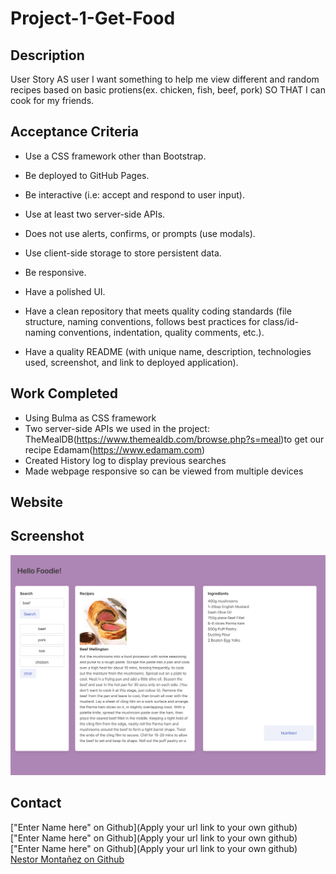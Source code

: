 # Project-1-Get-Food

## Description
User Story 
AS user
I want something to help me view different and random recipes based on basic protiens(ex. chicken, fish, beef, pork)
SO THAT I can cook for my friends. 

## Acceptance Criteria
* Use a CSS framework other than Bootstrap.

* Be deployed to GitHub Pages.

* Be interactive (i.e: accept and respond to user input).

* Use at least two server-side APIs.

* Does not use alerts, confirms, or prompts (use modals).

* Use client-side storage to store persistent data.

* Be responsive.

* Have a polished UI.

* Have a clean repository that meets quality coding standards (file structure, naming conventions, follows best practices for class/id-naming conventions, indentation, quality comments, etc.).

* Have a quality README (with unique name, description, technologies used, screenshot, and link to deployed application).


## Work Completed 
* Using Bulma as CSS framework
* Two server-side APIs we used in the project: TheMealDB(https://www.themealdb.com/browse.php?s=meal)to get our recipe Edamam(https://www.edamam.com)
* Created History log to display previous searches 
* Made webpage responsive so can be viewed from multiple devices

## Website 

## Screenshot
![screenshot](/assets/img/_Users_nestormontanez_bootcamp_Project-1-Get-Food_index.html.png)

## Contact 
["Enter Name here" on Github](Apply your url link to your own github)
["Enter Name here" on Github](Apply your url link to your own github)
["Enter Name here" on Github](Apply your url link to your own github)
[Nestor Montañez on Github](https://github.com/Nuno0123)
